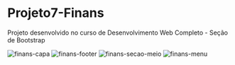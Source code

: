 # Projeto7-Finans
Projeto desenvolvido no curso de Desenvolvimento Web Completo - Seção de Bootstrap

![finans-capa](https://user-images.githubusercontent.com/123509317/232316349-661dff70-e193-4cdd-8ff1-ad40825b743a.png)
![finans-footer](https://user-images.githubusercontent.com/123509317/232316350-2f0042b9-4fe9-42b4-bfa7-0b56ca975a43.png)
![finans-secao-meio](https://user-images.githubusercontent.com/123509317/232316353-e7251249-00d8-4134-9359-aa99bf17cb9f.png)
![finans-menu](https://user-images.githubusercontent.com/123509317/232316352-4d185201-3135-4d06-9796-81e24a71d0ad.png)


